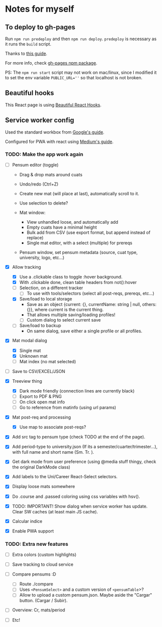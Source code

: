 # Notes for myself

## To deploy to gh-pages
Run `npm run predeploy` and then `npm run deploy`. `predeploy` is necessary as it runs the `build` script.

Thanks to [this guide](https://github.com/gitname/react-gh-pages/tree/master).

For more info, check [gh-pages npm package](https://www.npmjs.com/package/gh-pages).

PS: The `npm run start` script may not work on mac/linux, since I modified it to set the env variable `PUBLIC_URL=''` so that localhost is not broken.


## Beautiful hooks
This React page is using [Beautiful React Hooks](https://antonioru.github.io/beautiful-react-hooks/).

## Service worker config
Used the standard workbox from [Google's guide](https://developers.google.com/web/tools/workbox/guides/get-started).

Configured for PWA with react using [Medium's guide](https://imranhsayed.medium.com/setup-pwa-workbox-webpack-plugin-for-react-application-workbox-window-precaching-caching-at-40f9289650e5).

### TODO: Make the app work again
- [ ] Pensum editor (toggle)
  - Drag & drop mats around cuats
  - Undo/redo (Ctrl+Z)
  - Create new mat (will place at last), automatically scroll to it.
  - Use selection to delete?

  - Mat window:
    - View unhandled loose, and automatically add
    - Empty cuats have a minimal height
    - Bulk add from CSV (use export format, but append instead of replace)
    - Single mat editor, with a select (multiple) for prereqs

  - Pensum window, set pensum metadata (source, cuat type, university, logo, etc...)

- [X] Allow tracking
  - [X] Use a .clickable class to toggle :hover background.
  - [X] With .clickable done, clean table headers from not():hover
  - [ ] Selection, on a different tracker
    - [ ] To use with tools/selectors (select all post-reqs, prereqs, etc...)
  - [X] Save/load to local storage
    - Save as an object {current: {}, currentName: string | null, others: {}},
      where current is the current thing. 
    - That allows multiple saving/loading profiles!
    - [ ] Custom dialog to select current save
  - [ ] Save/load to backup
    - On same dialog, save either a single profile or all profiles.
- [X] Mat modal dialog
	- [X] Single mat
	- [X] Unknown mat
	- [ ] Mat index (no mat selected)
- [ ] Save to CSV/EXCEL/JSON
- [X] Treeview thing
	- [X] Dark mode friendly (connection lines are currently black)
  - [ ] Export to PDF & PNG
  - [ ] On click open mat info
  - [ ] Go to reference from matinfo (using url params)
- [X] Mat post-req and processing
  - [X] Use map to associate post-reqs?
- [X] Add src tag to pensum type (check TODO at the end of the page).
- [X] Add period-type to university.json (If its a semester/cuarter/trimester...), with full name and short name (Sm. Tr. ).
- [X] Get dark mode from user preference (using @media stuff thingy, check the original DarkMode class)
- [X] Add labels to the Uni/Career React-Select selectors.
- [X] Display loose mats somewhere
- [X] Do .course and .passed coloring using css variables with hsv().
- [X] TODO: IMPORTANT! Show dialog when service worker has update. Clear SW caches (at least main JS cache).
- [X] Calcular indice
- [X] Enable PWA support


### TODO: Extra new features
  - [ ] Extra colors (custom highlights)
  - [ ] Save tracking to cloud service
  - [ ] Compare pensums :D
    - [ ] Route ./compare
    - [ ] Uses `<PensumSelect>` and a custom version of `<pensumTable`>?
    - [ ] Allow <PensumSelect> to upload a custom pensum.json. Maybe aside the "Cargar" button.  (Cargar / Subir).
- [ ] Overview: Cr, mats/period
- [ ] Etc!

